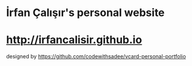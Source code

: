 # İrfan Çalışır's personal website 
# http://irfancalisir.github.io

designed by https://github.com/codewithsadee/vcard-personal-portfolio
